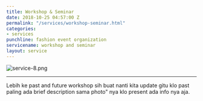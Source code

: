 ```yaml
---
title: Workshop & Seminar
date: 2018-10-25 04:57:00 Z
permalink: "/services/workshop-seminar.html"
categories:
- services
punchline: fashion event organization
servicename: workshop and seminar
layout: service
---
```


![service-8.png](/uploads/service-8.png)

---

Lebih ke past and future workshop sih buat nanti kita update gitu klo past paling ada brief description sama photo" nya klo present ada info nya aja.